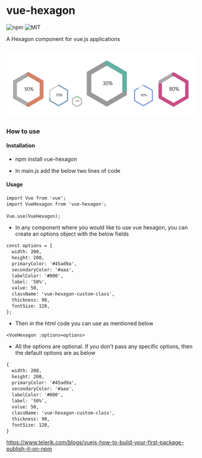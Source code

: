 # vue-hexagon

![npm](https://img.shields.io/npm/v/vue-hexagon?color=brightgreen&style=plastic) ![MIT](https://img.shields.io/npm/l/vue-hexagon?color=brightgreen&style=plastic)

A Hexagon component for vue.js applications

![screenshot.png](src/screenshot.png)
-----

### How to use

#### Installation
- npm install vue-hexagon

- In main.js add the below two lines of code

#### Usage
````
import Vue from 'vue';
import VueHexagon from 'vue-hexagon';

Vue.use(VueHexagon);
````

- In any component where you would like to use vue hexagon, you can create an options object with the below fields

````
const options = {
  width: 200,
  height: 200,
  primaryColor: '#45ad9a',
  secondaryColor: '#aaa',
  labelColor: '#000',
  label: '50%',
  value: 50,
  className: 'vue-hexagon-custom-class',
  thickness: 90,
  fontSize: 120,
};

````
- Then in the html code you can use as mentioned below
````
<VueHexagon :options=options>
````

- All the options are optional. If you don't pass any specific options, then the default options are as below

````
{
  width: 200,
  height: 200,
  primaryColor: '#45ad9a',
  secondaryColor: '#aaa',
  labelColor: '#000',
  label: '50%',
  value: 50,
  className: 'vue-hexagon-custom-class',
  thickness: 90,
  fontSize: 120,
}
````




https://www.telerik.com/blogs/vuejs-how-to-build-your-first-package-publish-it-on-npm

